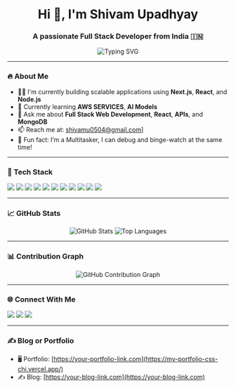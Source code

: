 <h1 align="center">Hi 👋, I'm  Shivam Upadhyay </h1>
<h3 align="center">A passionate Full Stack Developer from India 🇮🇳</h3>

<p align="center">
  <img src="https://readme-typing-svg.herokuapp.com?font=Fira+Code&duration=2000&pause=1000&color=00C2FF&center=true&vCenter=true&width=435&lines=Full+Stack+Developer;Open+to+Freelance+Projects;Currently+Learning+ML+%26+AI" alt="Typing SVG" />
</p>

---

### 🔥 About Me
- 👨‍💻 I'm currently building scalable applications using **Next.js**, **React**, and **Node.js**  
- 🌱 Currently learning **AWS SERVICES**, **AI Models**  
- 💬 Ask me about **Full Stack Web Development**, **React**, **APIs**, and **MongoDB**  
- 📫 Reach me at: shivamu0504@gmail.com]  
- 🧠 Fun fact: I’m a Multitasker, I can debug and binge-watch at the same time!

---

### 🧰 Tech Stack

<p>
  <img src="https://img.shields.io/badge/Next.js-000000?style=for-the-badge&logo=nextdotjs&logoColor=white"/>
  <img src="https://img.shields.io/badge/TypeScript-007acc?style=for-the-badge&logo=typescript&logoColor=white"/>
  <img src="https://img.shields.io/badge/React-20232a?style=for-the-badge&logo=react&logoColor=61dafb"/>
  <img src="https://img.shields.io/badge/React_Native-20232a?style=for-the-badge&logo=react&logoColor=61dafb"/>
  <img src="https://img.shields.io/badge/Supabase-3ECF8E?style=for-the-badge&logo=supabase&logoColor=white"/>
  <img src="https://img.shields.io/badge/Node.js-339933?style=for-the-badge&logo=nodedotjs&logoColor=white"/>
  <img src="https://img.shields.io/badge/Express.js-000000?style=for-the-badge&logo=express&logoColor=white"/>
  <img src="https://img.shields.io/badge/MongoDB-4EA94B?style=for-the-badge&logo=mongodb&logoColor=white"/>
  <img src="https://img.shields.io/badge/Neo4j-4581C3?style=for-the-badge&logo=neo4j&logoColor=white"/>
  <img src="https://img.shields.io/badge/Python-3670A0?style=for-the-badge&logo=python&logoColor=ffdd54"/>
  <img src="https://img.shields.io/badge/Tailwind_CSS-38B2AC?style=for-the-badge&logo=tailwind-css&logoColor=white"/>
</p>

---

### 📈 GitHub Stats

<p align="center">
  <img src="https://github-readme-stats.vercel.app/api?username=shivamupadhyay05&show_icons=true&theme=tokyonight" alt="GitHub Stats"/>
  <img src="https://github-readme-stats.vercel.app/api/top-langs/?username=shivamupadhyay05&layout=compact&theme=tokyonight" alt="Top Languages"/>
</p>

---

### 📊 Contribution Graph
<p align="center">
  <img src="https://github-readme-activity-graph.vercel.app/graph?username=shivamupadhyay05&theme=react-dark" alt="GitHub Contribution Graph"/>
</p>

---

### 🌐 Connect With Me

<p align="left">
  <a href="https://www.linkedin.com/in/shivam-upadhyay-34666b277/"><img src="https://img.shields.io/badge/LinkedIn-0A66C2?style=for-the-badge&logo=linkedin&logoColor=white"/></a>
  <a href="https://x.com/toxicshivam45" target="_blank"><img src="https://img.shields.io/badge/Twitter-1DA1F2?style=for-the-badge&logo=twitter&logoColor=white"/></a>
  <a href="https://bento.me/shivamupadhyay" target="_blank"><img src="https://img.shields.io/badge/Bento.me-000000?style=for-the-badge&logo=data:image/svg+xml;base64,..."/></a>
</p>

---

### ✍️ Blog or Portfolio
- 🖥️ Portfolio: [https://your-portfolio-link.com](https://my-portfolio-css-chi.vercel.app/)
- ✍️ Blog: [https://your-blog-link.com](https://your-blog-link.com)
